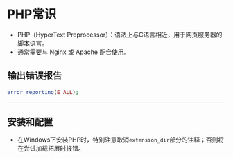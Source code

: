 # PHP常识

- PHP（HyperText Preprocessor）：语法上与C语言相近，用于网页服务器的脚本语言。
- 通常需要与 Nginx 或 Apache 配合使用。

## 输出错误报告

``` php
error_reporting(E_ALL);
```

---

## 安装和配置

- 在Windows下安装PHP时，特别注意取消`extension_dir`部分的注释；否则将在尝试加载拓展时报错。
